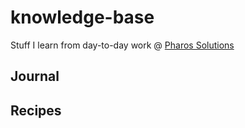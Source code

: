 # knowledge-base
Stuff I learn from day-to-day work @ [Pharos Solutions](pharos-solutions.de)

## Journal
## Recipes
